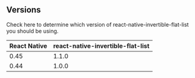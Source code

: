 ## Versions

Check here to determine which version of react-native-invertible-flat-list you should be using.

React Native | react-native-invertible-flat-list
------------ | ---------------------------------
0.45         | 1.1.0
0.44         | 1.0.0
